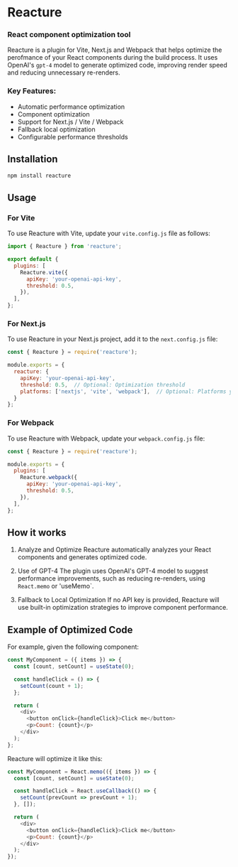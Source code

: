 # Reacture

### React component optimization tool

Reacture is a plugin for Vite, Next.js and Webpack that helps optimize the perofmance of your React components during the build process. It uses OpenAI's `gpt-4` model to generate optimized code, improving render speed and reducing unnecessary re-renders.

### Key Features:

- Automatic performance optimization 
- Component optimization
- Support for Next.js / Vite / Webpack
- Fallback local optimization
- Configurable performance thresholds

## Installation

```bash
npm install reacture
```

## Usage

### For Vite
To use Reacture with Vite, update your `vite.config.js` file as follows:

```js
import { Reacture } from 'reacture';

export default {
  plugins: [
    Reacture.vite({
      apiKey: 'your-openai-api-key',
      threshold: 0.5,
    }),
  ],
};

```

### For Next.js
To use Reacture in your Next.js project, add it to the `next.config.js` file:

```js
const { Reacture } = require('reacture');

module.exports = {
  reacture: {
    apiKey: 'your-openai-api-key',
    threshold: 0.5,  // Optional: Optimization threshold
    platforms: ['nextjs', 'vite', 'webpack'],  // Optional: Platforms you want to use Reacture on
  }
};
```

### For Webpack
To use Reacture with Webpack, update your `webpack.config.js` file:

```js
const { Reacture } = require('reacture');

module.exports = {
  plugins: [
    Reacture.webpack({
      apiKey: 'your-openai-api-key',
      threshold: 0.5,
    }),
  ],
};
```

## How it works

1. Analyze and Optimize
Reacture automatically analyzes your React components and generates optimized code.

2. Use of GPT-4
The plugin uses OpenAI's GPT-4 model to suggest performance improvements, such as reducing re-renders, using `React.memo` or 'useMemo`.

3. Fallback to Local Optimization
If no API key is provided, Reacture will use built-in optimization strategies to improve component performance.

## Example of Optimized Code

For example, given the following component:

```js
const MyComponent = ({ items }) => {
  const [count, setCount] = useState(0);

  const handleClick = () => {
    setCount(count + 1);
  };

  return (
    <div>
      <button onClick={handleClick}>Click me</button>
      <p>Count: {count}</p>
    </div>
  );
};
```

Reacture will optimize it like this:

```js
const MyComponent = React.memo(({ items }) => {
  const [count, setCount] = useState(0);

  const handleClick = React.useCallback(() => {
    setCount(prevCount => prevCount + 1);
  }, []);

  return (
    <div>
      <button onClick={handleClick}>Click me</button>
      <p>Count: {count}</p>
    </div>
  );
});